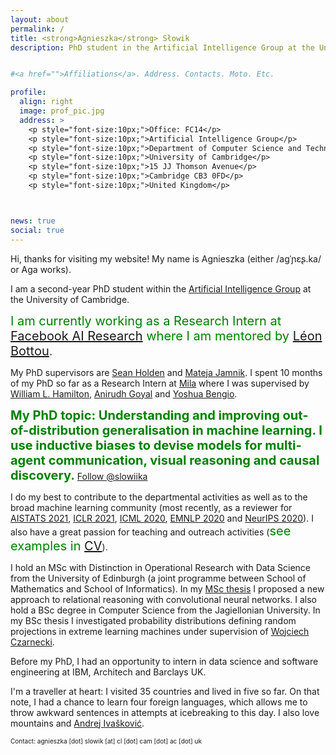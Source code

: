 ```yaml
---
layout: about
permalink: /
title: <strong>Agnieszka</strong> Słowik
description: PhD student in the Artificial Intelligence Group at the University of Cambridge


#<a href="">Affiliations</a>. Address. Contacts. Moto. Etc.

profile:
  align: right
  image: prof_pic.jpg
  address: >
    <p style="font-size:10px;">Office: FC14</p>
    <p style="font-size:10px;">Artificial Intelligence Group</p>
    <p style="font-size:10px;">Department of Computer Science and Technology</p>
    <p style="font-size:10px;">University of Cambridge</p>
    <p style="font-size:10px;">15 JJ Thomson Avenue</p>
    <p style="font-size:10px;">Cambridge CB3 0FD</p>
    <p style="font-size:10px;">United Kingdom</p>



news: true
social: true
---
```


Hi, thanks for visiting my website! My name is Agnieszka (either /aɡˈɲɛʂ.ka/ or Aga works). 

I am a second-year PhD student within the [Artificial Intelligence Group](https://www.cl.cam.ac.uk/research/ai/) at the University of Cambridge.

<span style="color:green;font-size:20px"> I am currently working as a Research Intern at [Facebook AI Research](https://ai.facebook.com/) where I am mentored by [Léon Bottou](https://leon.bottou.org/). </span>

My PhD supervisors are [Sean Holden](https://www.cl.cam.ac.uk/~sbh11/) and [Mateja Jamnik](https://www.cl.cam.ac.uk/~mj201/). I spent 10 months of my PhD so far as a Research Intern at [Mila](https://mila.quebec/en/) where I was supervised by [William L. Hamilton](https://www.cs.mcgill.ca/~wlh/), [Anirudh Goyal](https://anirudh9119.github.io) and [Yoshua Bengio](https://yoshuabengio.org). 

<span style="color:green;font-size:20px"> **My PhD topic: Understanding and improving out-of-distribution generalisation in machine learning. I use inductive biases to devise models for multi-agent communication, visual reasoning and causal discovery.**</span> <a href="https://twitter.com/slowiika?ref_src=twsrc%5Etfw" class="twitter-follow-button" data-show-screen-name="false" data-show-count="false">Follow @slowiika</a><script async src="https://platform.twitter.com/widgets.js" charset="utf-8"></script>

I do my best to contribute to the departmental activities as well as to the broad machine learning community (most recently, as a reviewer for [AISTATS 2021](http://aistats.org/aistats2021/), [ICLR 2021](https://iclr.cc/Conferences/2021/Dates), [ICML 2020](https://icml.cc), [EMNLP 2020](https://2020.emnlp.org/) and [NeurIPS 2020](https://nips.cc/Conferences/2020/)). I also have a great passion for teaching and outreach activities (<span style="color:green;font-size:20px">see examples in [CV](https://slowika.github.io/cv/)</span>).

I hold an MSc with Distinction in Operational Research with Data Science from the University of Edinburgh (a joint programme between School of Mathematics and School of Informatics). In my [MSc thesis](https://www.dropbox.com/s/gvxaaxrqvkjr2np/thesis.pdf?dl=0) I proposed a new approach to relational reasoning with convolutional neural networks. I also hold a BSc degree in Computer Science from the Jagiellonian University. In my BSc thesis I investigated probability distributions defining random projections in extreme learning machines under supervision of [Wojciech Czarnecki](http://wojciechczarnecki.com).

Before my PhD, I had an opportunity to intern in data science and software engineering at IBM, Architech and Barclays UK.

I'm a traveller at heart: I visited 35 countries and lived in five so far. On that note, I had a chance to learn four foreign languages, which allows me to throw awkward sentences in attempts at icebreaking to this day. I also love mountains and [Andrej Ivašković](https://www.cl.cam.ac.uk/~ai294/).

<p style="font-size:10px;"> Contact: agnieszka [dot] slowik [at] cl [dot] cam [dot] ac [dot] uk </p>

